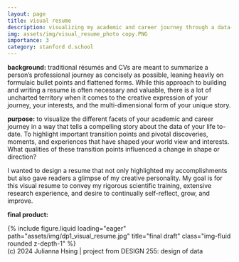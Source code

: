 ```yaml
---
layout: page
title: visual resume
description: visualizing my academic and career journey through a data-driven story
img: assets/img/visual_resume_photo copy.PNG
importance: 3
category: stanford d.school
---
```


**background:** traditional résumés and CVs are meant to summarize a person’s professional journey as concisely as possible, leaning heavily on formulaic bullet points and flattened forms. While this approach to building and writing a resume is often necessary and valuable, there is a lot of uncharted territory when it comes to the creative expression of your journey, your interests, and the multi-dimensional form of your unique story.

**purpose:** to visualize the different facets of your academic and career journey in a way that tells a compelling story about the data of your life to-date. To highlight important transition points and pivotal discoveries, moments, and experiences that have shaped your world view and interests. What qualities of these transition points influenced a change in shape or direction?

I wanted to design a resume that not only highlighted my accomplishments but also gave readers a glimpse of my creative personality. My goal is for this visual resume to convey my rigorous scientific training, extensive research experience, and desire to continually self-reflect, grow, and improve.

**final product:**

<div class="row">
    <div class="col-sm mt-3 mt-md-0">
        {% include figure.liquid loading="eager" path="assets/img/dp1_visual_resume.jpg" title="final draft" class="img-fluid rounded z-depth-1" %}
    </div>
</div>
<div class="caption">
    (c) 2024 Julianna Hsing | project from DESIGN 255: design of data
</div>
